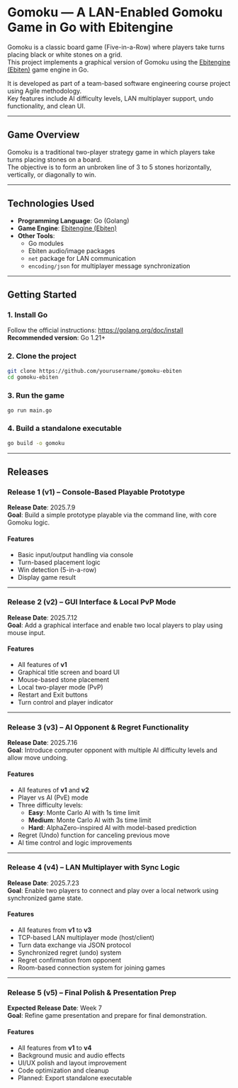 # Gomoku — A LAN-Enabled Gomoku Game in Go with Ebitengine

Gomoku is a classic board game (Five-in-a-Row) where players take turns placing black or white stones on a grid.  
This project implements a graphical version of Gomoku using the [Ebitengine (Ebiten)](https://ebitengine.org/en/) game engine in Go.

It is developed as part of a team-based software engineering course project using Agile methodology.  
Key features include AI difficulty levels, LAN multiplayer support, undo functionality, and clean UI.

---

## Game Overview

Gomoku is a traditional two-player strategy game in which players take turns placing stones on a board.  
The objective is to form an unbroken line of 3 to 5 stones horizontally, vertically, or diagonally to win.

---

## Technologies Used

- **Programming Language**: Go (Golang)
- **Game Engine**: [Ebitengine (Ebiten)](https://ebitengine.org/en/)
- **Other Tools**:
  - Go modules
  - Ebiten audio/image packages
  - `net` package for LAN communication
  - `encoding/json` for multiplayer message synchronization

---

## Getting Started

### 1. Install Go  
Follow the official instructions: https://golang.org/doc/install  
**Recommended version**: Go 1.21+

### 2. Clone the project
```bash
git clone https://github.com/yourusername/gomoku-ebiten
cd gomoku-ebiten
```

### 3. Run the game
```bash
go run main.go
```

### 4. Build a standalone executable
```bash
go build -o gomoku
```

---

## Releases

### Release 1 (v1) – Console-Based Playable Prototype
**Release Date**: 2025.7.9  
**Goal**: Build a simple prototype playable via the command line, with core Gomoku logic.

#### Features
- Basic input/output handling via console
- Turn-based placement logic
- Win detection (5-in-a-row)
- Display game result

---

### Release 2 (v2) – GUI Interface & Local PvP Mode
**Release Date**: 2025.7.12  
**Goal**: Add a graphical interface and enable two local players to play using mouse input.

#### Features
- All features of **v1**
- Graphical title screen and board UI
- Mouse-based stone placement
- Local two-player mode (PvP)
- Restart and Exit buttons
- Turn control and player indicator

---

### Release 3 (v3) – AI Opponent & Regret Functionality
**Release Date**: 2025.7.16  
**Goal**: Introduce computer opponent with multiple AI difficulty levels and allow move undoing.

#### Features
- All features of **v1** and **v2**
- Player vs AI (PvE) mode
- Three difficulty levels:
  - **Easy**: Monte Carlo AI with 1s time limit
  - **Medium**: Monte Carlo AI with 3s time limit
  - **Hard**: AlphaZero-inspired AI with model-based prediction
- Regret (Undo) function for canceling previous move
- AI time control and logic improvements

---

### Release 4 (v4) – LAN Multiplayer with Sync Logic
**Release Date**: 2025.7.23  
**Goal**: Enable two players to connect and play over a local network using synchronized game state.

#### Features
- All features from **v1** to **v3**
- TCP-based LAN multiplayer mode (host/client)
- Turn data exchange via JSON protocol
- Synchronized regret (undo) system
- Regret confirmation from opponent
- Room-based connection system for joining games

---

### Release 5 (v5) – Final Polish & Presentation Prep
**Expected Release Date**: Week 7  
**Goal**: Refine game presentation and prepare for final demonstration.

#### Features
- All features from **v1** to **v4**
- Background music and audio effects
- UI/UX polish and layout improvement
- Code optimization and cleanup
- Planned: Export standalone executable
